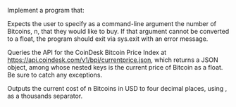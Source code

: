 Implement a program that:

Expects the user to specify as a command-line argument the number of Bitcoins, n, that they would like to buy. If that argument cannot be converted to a float, the program should exit via sys.exit with an error message.

Queries the API for the CoinDesk Bitcoin Price Index at https://api.coindesk.com/v1/bpi/currentprice.json, which returns a JSON object, among whose nested keys is the current price of Bitcoin as a float. Be sure to catch any exceptions.

Outputs the current cost of n Bitcoins in USD to four decimal places, using , as a thousands separator.
